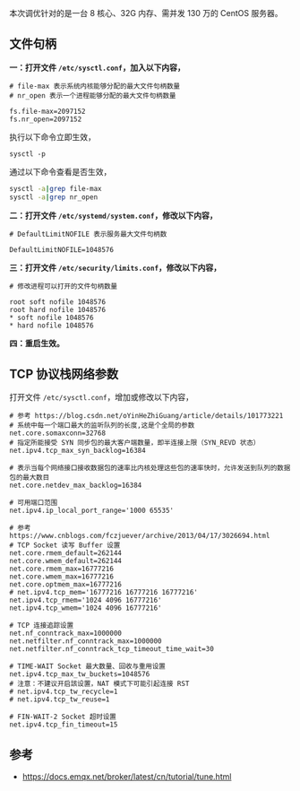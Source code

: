 本次调优针对的是一台 8 核心、32G 内存、需并发 130 万的 CentOS 服务器。

## 文件句柄

**一：打开文件 `/etc/sysctl.conf`，加入以下内容，**

```shell
# file-max 表示系统内核能够分配的最大文件句柄数量
# nr_open 表示一个进程能够分配的最大文件句柄数量

fs.file-max=2097152
fs.nr_open=2097152
```

执行以下命令立即生效，

```shell
sysctl -p
```

通过以下命令查看是否生效，

```bash
sysctl -a|grep file-max
sysctl -a|grep nr_open
```

**二：打开文件 `/etc/systemd/system.conf`，修改以下内容，**

```shell
# DefaultLimitNOFILE 表示服务最大文件句柄数

DefaultLimitNOFILE=1048576
```

**三：打开文件 `/etc/security/limits.conf`，修改以下内容，**

```shell
# 修改进程可以打开的文件句柄数量

root soft nofile 1048576
root hard nofile 1048576
* soft nofile 1048576
* hard nofile 1048576
```

**四：重启生效。**


## TCP 协议栈网络参数

打开文件 `/etc/sysctl.conf`，增加或修改以下内容，

```shell
# 参考 https://blog.csdn.net/oYinHeZhiGuang/article/details/101773221
# 系统中每一个端口最大的监听队列的长度,这是个全局的参数
net.core.somaxconn=32768
# 指定所能接受 SYN 同步包的最大客户端数量，即半连接上限（SYN_REVD 状态）
net.ipv4.tcp_max_syn_backlog=16384

# 表示当每个网络接口接收数据包的速率比内核处理这些包的速率快时，允许发送到队列的数据包的最大数目
net.core.netdev_max_backlog=16384

# 可用端口范围
net.ipv4.ip_local_port_range='1000 65535'

# 参考 https://www.cnblogs.com/fczjuever/archive/2013/04/17/3026694.html
# TCP Socket 读写 Buffer 设置
net.core.rmem_default=262144
net.core.wmem_default=262144
net.core.rmem_max=16777216
net.core.wmem_max=16777216
net.core.optmem_max=16777216
# net.ipv4.tcp_mem='16777216 16777216 16777216'
net.ipv4.tcp_rmem='1024 4096 16777216'
net.ipv4.tcp_wmem='1024 4096 16777216'

# TCP 连接追踪设置
net.nf_conntrack_max=1000000
net.netfilter.nf_conntrack_max=1000000
net.netfilter.nf_conntrack_tcp_timeout_time_wait=30

# TIME-WAIT Socket 最大数量、回收与重用设置
net.ipv4.tcp_max_tw_buckets=1048576
# 注意：不建议开启該设置，NAT 模式下可能引起连接 RST
# net.ipv4.tcp_tw_recycle=1
# net.ipv4.tcp_tw_reuse=1

# FIN-WAIT-2 Socket 超时设置
net.ipv4.tcp_fin_timeout=15
```

## 参考

- <https://docs.emqx.net/broker/latest/cn/tutorial/tune.html>
